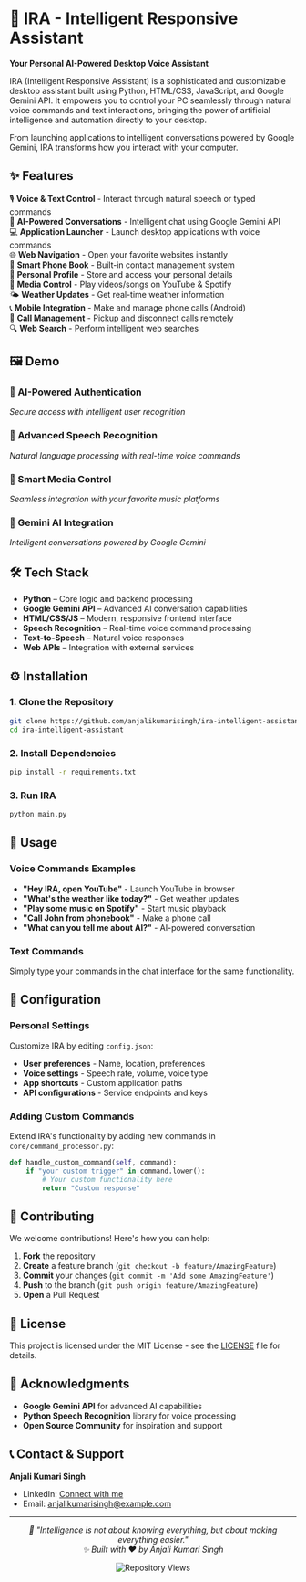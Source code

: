 # 🤖 IRA - Intelligent Responsive Assistant
**Your Personal AI-Powered Desktop Voice Assistant**

IRA (Intelligent Responsive Assistant) is a sophisticated and customizable desktop assistant built using Python, HTML/CSS, JavaScript, and Google Gemini API. It empowers you to control your PC seamlessly through natural voice commands and text interactions, bringing the power of artificial intelligence and automation directly to your desktop.

From launching applications to intelligent conversations powered by Google Gemini, IRA transforms how you interact with your computer.

## ✨ Features

🎙️ **Voice & Text Control** - Interact through natural speech or typed commands  
🤖 **AI-Powered Conversations** - Intelligent chat using Google Gemini API  
💻 **Application Launcher** - Launch desktop applications with voice commands  
🌐 **Web Navigation** - Open your favorite websites instantly  
📔 **Smart Phone Book** - Built-in contact management system  
🙋 **Personal Profile** - Store and access your personal details  
🎵 **Media Control** - Play videos/songs on YouTube & Spotify  
🌤️ **Weather Updates** - Get real-time weather information  
📞 **Mobile Integration** - Make and manage phone calls (Android)  
📲 **Call Management** - Pickup and disconnect calls remotely  
🔍 **Web Search** - Perform intelligent web searches  

## 🖼️ Demo

### 🔐 AI-Powered Authentication
*Secure access with intelligent user recognition*

### 🎤 Advanced Speech Recognition
*Natural language processing with real-time voice commands*

### 🎵 Smart Media Control
*Seamless integration with your favorite music platforms*

### 💬 Gemini AI Integration
*Intelligent conversations powered by Google Gemini*

## 🛠️ Tech Stack

- **Python** – Core logic and backend processing
- **Google Gemini API** – Advanced AI conversation capabilities
- **HTML/CSS/JS** – Modern, responsive frontend interface  
- **Speech Recognition** – Real-time voice command processing
- **Text-to-Speech** – Natural voice responses
- **Web APIs** – Integration with external services

## ⚙️ Installation

### 1. Clone the Repository
```bash
git clone https://github.com/anjalikumarisingh/ira-intelligent-assistant.git
cd ira-intelligent-assistant
```

### 2. Install Dependencies
```bash
pip install -r requirements.txt
```

### 3. Run IRA
```bash
python main.py
```

## 🎯 Usage

### Voice Commands Examples
- **"Hey IRA, open YouTube"** - Launch YouTube in browser
- **"What's the weather like today?"** - Get weather updates
- **"Play some music on Spotify"** - Start music playback
- **"Call John from phonebook"** - Make a phone call
- **"What can you tell me about AI?"** - AI-powered conversation

### Text Commands
Simply type your commands in the chat interface for the same functionality.


## 🔧 Configuration

### Personal Settings
Customize IRA by editing `config.json`:
- **User preferences** - Name, location, preferences
- **Voice settings** - Speech rate, volume, voice type
- **App shortcuts** - Custom application paths
- **API configurations** - Service endpoints and keys

### Adding Custom Commands
Extend IRA's functionality by adding new commands in `core/command_processor.py`:
```python
def handle_custom_command(self, command):
    if "your custom trigger" in command.lower():
        # Your custom functionality here
        return "Custom response"
```

## 🤝 Contributing

We welcome contributions! Here's how you can help:

1. **Fork** the repository
2. **Create** a feature branch (`git checkout -b feature/AmazingFeature`)
3. **Commit** your changes (`git commit -m 'Add some AmazingFeature'`)
4. **Push** to the branch (`git push origin feature/AmazingFeature`)
5. **Open** a Pull Request

## 📝 License

This project is licensed under the MIT License - see the [LICENSE](LICENSE) file for details.

## 🙏 Acknowledgments

- **Google Gemini API** for advanced AI capabilities
- **Python Speech Recognition** library for voice processing
- **Open Source Community** for inspiration and support

## 📞 Contact & Support

**Anjali Kumari Singh**
- LinkedIn: [Connect with me](https://www.linkedin.com/in/anjali-kumari-singh/)
- Email: anjalikumarisingh@example.com

---

<p align="center">
  <i>🤖 "Intelligence is not about knowing everything, but about making everything easier."</i><br>
  <i>✨ Built with ❤️ by Anjali Kumari Singh</i>
</p>

<p align="center">
  <img src="https://komarev.com/ghpvc/?username=anjalikumarisingh&color=blue&style=flat-square&label=Repository+Views" alt="Repository Views" />
</p>
